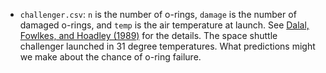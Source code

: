 * `challenger.csv`: `n` is the number of o-rings, `damage` is the number of damaged o-rings, and `temp` is the air temperature at launch. See [Dalal, Fowlkes, and Hoadley (1989)](http://psychweb.psy.umt.edu/denis/datadecision/challenger.pdf) for the details. The space shuttle challenger launched in 31 degree temperatures. What predictions might we make about the chance of o-ring failure.